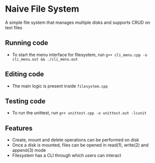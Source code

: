 # Naive File System

A simple file system that manages multiple disks and supports CRUD on text files

## Running code

* To start the menu interface for filesystem, run `g++ cli_menu.cpp -o cli_menu.out && ./cli_menu.out`

## Editing code

* The main logic is present inside `filesystem.cpp`

## Testing code

* To run the unittest, run `g++ unittest.cpp -o unittest.out -lcunit`

## Features

* Create, mount and delete operations can be performed on disk
* Once a disk is mounted, files can be opened in read(1), write(2) and append(3) mode
* Filesystem has a CLI through which users can interact
